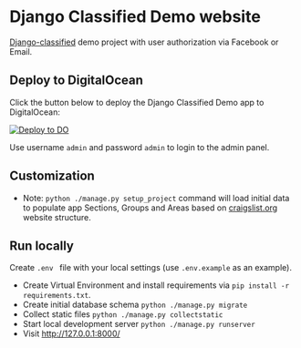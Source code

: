 # Django Classified Demo website

[Django-classified](https://github.com/slyapustin/django-classified) demo project with user authorization via Facebook or Email.

## Deploy to DigitalOcean

Click the button below to deploy the Django Classified Demo app to DigitalOcean:

[![Deploy to DO](https://www.deploytodo.com/do-btn-blue.svg)](https://cloud.digitalocean.com/apps/new?repo=https://github.com/slyapustin/django-classified-demo/tree/do-deployment&refcode=08ce1ee690de)

Use username `admin` and password `admin` to login to the admin panel.

## Customization

- Note: `python ./manage.py setup_project` command will load initial data to populate app Sections, Groups and Areas based on [craigslist.org](http://craigslist.org) website structure.

## Run locally

Create `.env ` file with your local settings (use `.env.example` as an example).

- Create Virtual Environment and install requirements via `pip install -r requirements.txt`.
- Create initial database schema `python ./manage.py migrate`
- Collect static files `python ./manage.py collectstatic`
- Start local development server `python ./manage.py runserver`
- Visit http://127.0.0.1:8000/
